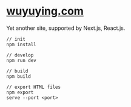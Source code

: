 # [wuyuying.com](http://wuyuying.com)

Yet another site, supported by Next.js, React.js.

```
// init
npm install

// develop
npm run dev

// build
npm build

// export HTML files
npm export
serve --port <port>
```
